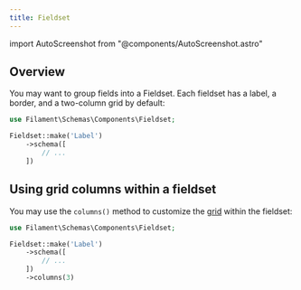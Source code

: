 ```yaml
---
title: Fieldset
---
```

import AutoScreenshot from "@components/AutoScreenshot.astro"

## Overview

You may want to group fields into a Fieldset. Each fieldset has a label, a border, and a two-column grid by default:

```php
use Filament\Schemas\Components\Fieldset;

Fieldset::make('Label')
    ->schema([
        // ...
    ])
```

<AutoScreenshot name="schemas/layout/fieldset/simple" alt="Fieldset" version="4.x" />

## Using grid columns within a fieldset

You may use the `columns()` method to customize the [grid](grid) within the fieldset:

```php
use Filament\Schemas\Components\Fieldset;

Fieldset::make('Label')
    ->schema([
        // ...
    ])
    ->columns(3)
```
